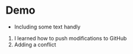# Demo

- Including some text handly

1. I learned how to push modifications to GitHub
2. Adding a conflict
